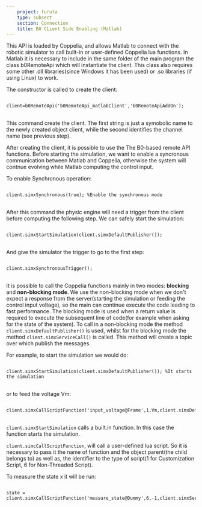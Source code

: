 ```yaml
---
    project: furuta
    type: subsect
    section: Connection
    title: B0 CLient Side Enabling (Matlab)
---
```


This API is loaded by Coppelia, and allows Matlab to connect with the robotic simulator to call built-in or user-defined Coppelia lua functions. In Matlab it is necessary to include in the same folder of the main program the class b0RemoteApi which will instantiate the client. This class also requires some other .dll libraries(since Windows it has been used) or .so libraries (if using Linux) to work.

The constructor is called to create the client:

<pre>
<code>
client=b0RemoteApi('b0RemoteApi_matlabClient','b0RemoteApiAddOn');
</code>
</pre>

This command create the client. The first string is just a symobolic name to the newly created object client, while the second identifies the channel name (see previous step).

After creating the client, it is possible to use the The B0-based remote API functions. Before starting the simulation, we want to enable a syncronous communication between Matlab and Coppelia, otherwise the system will contnue evolving while Matlab computing the control input.

To enable Synchronous operation:

<pre>
<code>
client.simxSynchronous(true); %Enable the synchronous mode
</code>
</pre>

After this command the physic engine will need a trigger from the client before computing the following step. We can safely start the simulation:

<pre>
<code>
client.simxStartSimulation(client.simxDefaultPublisher());
</code>
</pre>

And give the simulator the trigger to go to the first step:

<pre>
<code>
client.simxSynchronousTrigger();
</code>
</pre>

It is possible to call the Coppelia functions mainly in two modes: **blocking** and **non-blocking mode**. We use the non-blocking mode when we don't expect a response from the server(starting the simulation or feeding the control input voltage), so the main can continue execute the code leading to fast performance. The blocking mode is used when a return value is required to execute the subsequent line of code(for example when asking for the state of the system). To call in a non-blocking mode the method <code>client.simxDefaultPublisher()</code> is used, whilst for the blocking mode the method <code>client.simxServiceCall()</code> is called. This method will create a topic over which publish the messages. 

For example, to start the simulation we would do:

<pre>
<code>
client.simxStartSimulation(client.simxDefaultPublisher()); %It starts the simulation
</code>
</pre>

or to feed the voltage Vm:

<pre>
<code>
client.simxCallScriptFunction('input_voltage@Frame',1,Vm,client.simxDefaultPublisher());
</code>
</pre>
<code>client.simxStartSimulation</code> calls a built.in function. In this case the function starts the simulation.

<code>client.simcCallScriptFunction</code>, will call a user-defined lua script. So it is necessary to pass it the name of function and the object parent(the child belongs to) as well as, the identifier to the type of script(1 for Customization Script, 6 for Non-Threaded Script).

To measure the state x it will be run:

<pre>
<code>
state = client.simxCallScriptFunction('measure_state@Dummy',6,-1,client.simxServiceCall());
</code>
</pre>


